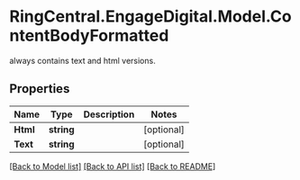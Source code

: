 # RingCentral.EngageDigital.Model.ContentBodyFormatted
always contains text a​nd​ html versions.
## Properties

Name | Type | Description | Notes
------------ | ------------- | ------------- | -------------
**Html** | **string** |  | [optional] 
**Text** | **string** |  | [optional] 

[[Back to Model list]](../README.md#documentation-for-models) [[Back to API list]](../README.md#documentation-for-api-endpoints) [[Back to README]](../README.md)

